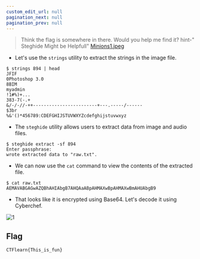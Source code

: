 ```yaml
---
custom_edit_url: null
pagination_next: null
pagination_prev: null
---
```


> Think the flag is somewhere in there. Would you help me find it? hint-" Steghide Might be Helpfull"
> [Minions1.jpeg](https://ctflearn.com/challenge/download/894) 

- Let's use the `strings` utility to extract the strings in the image file.
```
$ strings 894 | head
JFIF
0Photoshop 3.0
8BIM
myadmin
!1#%)+...
383-7(-.+
&/-/-//-++------------------------+---.-----/------
$3br
%&'()*456789:CDEFGHIJSTUVWXYZcdefghijstuvwxyz
```
- The `steghide` utility allows users to extract data from image and audio files.
```
$ steghide extract -sf 894
Enter passphrase:
wrote extracted data to "raw.txt".
```
- We can now use the `cat` command to view the contents of the extracted file.
```
$ cat raw.txt
AEMAVABGAGwAZQBhAHIAbgB7AHQAaABpAHMAXwBpAHMAXwBmAHUAbgB9
```
- That looks like it is encrypted using Base64. Let's decode it using Cyberchef.

![1](https://github.com/Knign/Write-ups/assets/110326359/1f557e3b-8688-4f55-947b-5c5843035c21)

## Flag
```
CTFlearn{This_is_fun}
```
